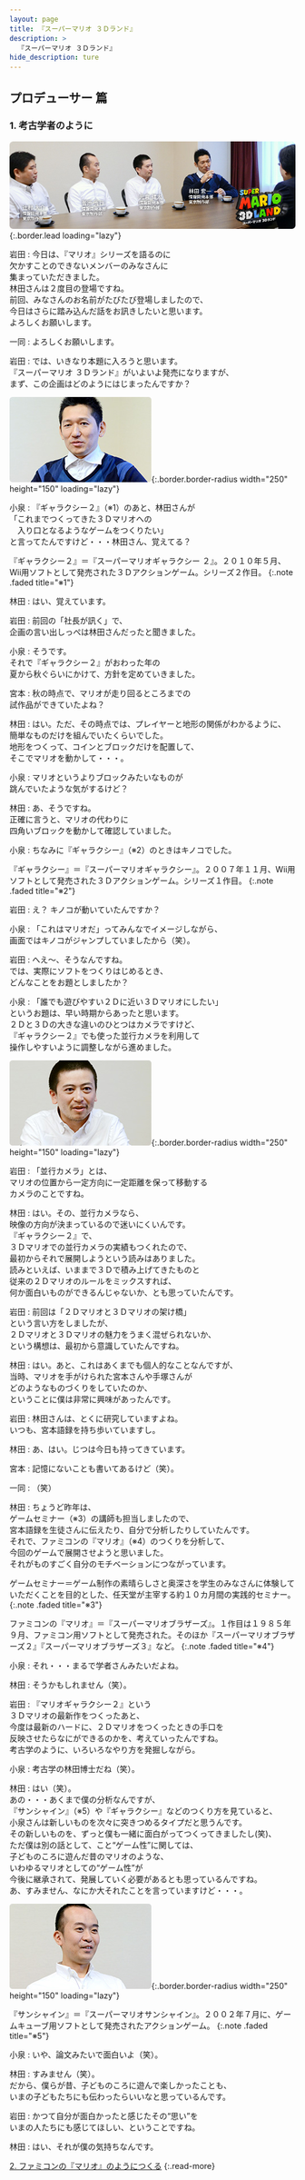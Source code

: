 ```yaml
---
layout: page
title: 『スーパーマリオ ３Ｄランド』
description: >
  『スーパーマリオ ３Ｄランド』
hide_description: ture
---
```


## プロデューサー 篇

### 1. 考古学者のように

![](/interviews/jp/3ds/arej/vol1/img/mainvisual1.jpg){:.border.lead loading="lazy"}

岩田
: 今日は、『マリオ』シリーズを語るのに<br>欠かすことのできないメンバーのみなさんに<br>集まっていただきました。<br>林田さんは２度目の登場ですね。<br>前回、みなさんのお名前がたびたび登場しましたので、<br>今日はさらに踏み込んだ話をお訊きしたいと思います。<br>よろしくお願いします。

一同
: よろしくお願いします。

岩田
: では、いきなり本題に入ろうと思います。<br>『スーパーマリオ ３Ｄランド』がいよいよ発売になりますが、<br>まず、この企画はどのようにはじまったんですか？

![](/interviews/jp/3ds/arej/vol1/img/photo1.jpg){:.border.border-radius width="250" height="150"  loading="lazy"}

小泉
: 『ギャラクシー２』（※1）のあと、林田さんが<br>「これまでつくってきた３Ｄマリオへの<br>　入り口となるようなゲームをつくりたい」<br>と言ってたんですけど・・・林田さん、覚えてる？

『ギャラクシー２』＝『スーパーマリオギャラクシー ２』。２０１０年５月、Wii用ソフトとして発売された３Ｄアクションゲーム。シリーズ２作目。
{:.note .faded title="※1"}

林田
: はい、覚えています。

岩田
: 前回の「社長が訊く」で、<br>企画の言い出しっぺは林田さんだったと聞きました。

小泉
: そうです。<br>それで『ギャラクシー２』がおわった年の<br>夏から秋ぐらいにかけて、方針を定めていきました。

宮本
: 秋の時点で、マリオが走り回るところまでの<br>試作品ができていたよね？

林田
: はい。ただ、その時点では、プレイヤーと地形の関係がわかるように、<br>簡単なものだけを組んでいたくらいでした。<br>地形をつくって、コインとブロックだけを配置して、<br>そこでマリオを動かして・・・。

小泉
: マリオというよりブロックみたいなものが<br>跳んでいたような気がするけど？

林田
: あ、そうですね。<br>正確に言うと、マリオの代わりに<br>四角いブロックを動かして確認していました。

小泉
: ちなみに『ギャラクシー』（※2）のときはキノコでした。

『ギャラクシー』＝『スーパーマリオギャラクシー』。２００７年１１月、Wii用ソフトとして発売された３Ｄアクションゲーム。シリーズ１作目。
{:.note .faded title="※2"}

岩田
: え？ キノコが動いていたんですか？

小泉
: 「これはマリオだ」ってみんなでイメージしながら、<br>画面ではキノコがジャンプしていましたから（笑）。

岩田
: へえ～、そうなんですね。<br>では、実際にソフトをつくりはじめるとき、<br>どんなことをお題としましたか？

小泉
: 「誰でも遊びやすい２Ｄに近い３Ｄマリオにしたい」<br>というお題は、早い時期からあったと思います。<br>２Ｄと３Ｄの大きな違いのひとつはカメラですけど、<br>『ギャラクシー２』でも使った並行カメラを利用して<br>操作しやすいように調整しながら進めました。

![](/interviews/jp/3ds/arej/vol1/img/photo2.jpg){:.border.border-radius width="250" height="150"  loading="lazy"}

岩田
: 「並行カメラ」とは、<br>マリオの位置から一定方向に一定距離を保って移動する<br>カメラのことですね。

林田
: はい。その、並行カメラなら、<br>映像の方向が決まっているので迷いにくいんです。<br>『ギャラクシー２』で、<br>３Ｄマリオでの並行カメラの実績もつくれたので、<br>最初からそれで展開しようという読みはありました。<br>読みといえば、いままで３Ｄで積み上げてきたものと<br>従来の２Ｄマリオのルールをミックスすれば、<br>何か面白いものができるんじゃないか、とも思っていたんです。

岩田
: 前回は「２Ｄマリオと３Ｄマリオの架け橋」<br>という言い方をしましたが、<br>２Ｄマリオと３Ｄマリオの魅力をうまく混ぜられないか、<br>という構想は、最初から意識していたんですね。

林田
: はい。あと、これはあくまでも個人的なことなんですが、<br>当時、マリオを手がけられた宮本さんや手塚さんが<br>どのようなものづくりをしていたのか、<br>ということに僕は非常に興味があったんです。

岩田
: 林田さんは、とくに研究していますよね。<br>いつも、宮本語録を持ち歩いていますし。

林田
: あ、はい。じつは今日も持ってきています。

宮本
: 記憶にないことも書いてあるけど（笑）。

一同
: （笑）

林田
: ちょうど昨年は、<br>ゲームセミナー（※3）の講師も担当しましたので、<br>宮本語録を生徒さんに伝えたり、自分で分析したりしていたんです。<br>それで、ファミコンの『マリオ』（※4）のつくりを分析して、<br>今回のゲームで展開させようと思いました。<br>それがものすごく自分のモチベーションにつながっています。

ゲームセミナー＝ゲーム制作の素晴らしさと奥深さを学生のみなさんに体験していただくことを目的とした、任天堂が主宰する約１０カ月間の実践的セミナー。
{:.note .faded title="※3"}

ファミコンの『マリオ』＝『スーパーマリオブラザーズ』。１作目は１９８５年９月、ファミコン用ソフトとして発売された。そのほか『スーパーマリオブラザーズ２』『スーパーマリオブラザーズ３』など。
{:.note .faded title="※4"}

小泉
: それ・・・まるで学者さんみたいだよね。

林田
: そうかもしれません（笑）。

岩田
: 『マリオギャラクシー２』という<br>３Ｄマリオの最新作をつくったあと、<br>今度は最新のハードに、２Ｄマリオをつくったときの手口を<br>反映させたらなにができるのかを、考えていったんですね。<br>考古学のように、いろいろなやり方を発掘しながら。

小泉
: 考古学の林田博士だね（笑）。

林田
: はい（笑）。<br>あの・・・あくまで僕の分析なんですが、<br>『サンシャイン』（※5）や『ギャラクシー』などのつくり方を見ていると、<br>小泉さんは新しいものを次々に突きつめるタイプだと思うんです。<br>その新しいものを、ずっと僕も一緒に面白がってつくってきましたし(笑)、<br>ただ僕は別の話として、こと“ゲーム性”に関しては、<br>子どものころに遊んだ昔のマリオのような、<br>いわゆるマリオとしての“ゲーム性”が<br>今後に継承されて、発展していく必要があるとも思っているんですね。<br>あ、すみません、なにか大それたことを言っていますけど・・・。

![](/interviews/jp/3ds/arej/vol1/img/photo3.jpg){:.border.border-radius width="250" height="150"  loading="lazy"}


『サンシャイン』＝『スーパーマリオサンシャイン』。２００２年７月に、ゲームキューブ用ソフトとして発売されたアクションゲーム。
{:.note .faded title="※5"}

小泉
: いや、論文みたいで面白いよ（笑）。

林田
: すみません（笑）。<br>だから、僕らが昔、子どものころに遊んで楽しかったことも、<br>いまの子どもたちにも伝わったらいいなと思っているんです。

岩田
: かつて自分が面白かったと感じたその“思い”を<br>いまの人たちにも感じてほしい、ということですね。

林田
: はい、それが僕の気持ちなんです。



[2. ファミコンの『マリオ』のようにつくる](2.md)
{:.read-more}
